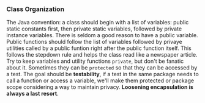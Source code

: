 ### Class Organization
The Java convention: a class should begin with a list of variables: public static constants first, then private static variables, followed by private instance variables. There is seldom a good reason to have a public variable.      
Public functions should follow the list of variables followed by privaye utilities called by a public funtion right after the public function itself. This follows the stepdown rule and helps the class read like a newspaper article.      
Try to keep variables and utility functions `private`, but don't be fanatic about it. Sometimes they can be `protected` so that they can be accessed by a test. The goal should be **testability**, if a test in the same package needs to call a function or access a variable, we'll make them protected or package scope considering a way to maintain privacy. **Loosening encapsulation is always a last resort**. 
